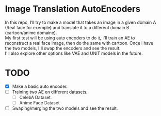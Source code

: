 # Image Translation AutoEncoders
In this repo, I'll try to make a model that takes an image in a given domain A (Real face for exemple) and translate it to a different domain B (cartoon/anime domaine).  
My first test will be using auto encoders to do it, I'll train an AE to reconstruct a real face image, then do the same with cartoon. Once i have the two models, I'll swap the encoders and see the result.  
I'll also explore other options like VAE and UNIT models in the future.    

# TODO
- [X] Make a basic auto encoder.
- [ ] Training two AE on different datasets.
    - [ ] CelebA Dataset.
    - [ ] Anime Face Dataset 
- [ ] Swaping/merging the two models and see the result.
